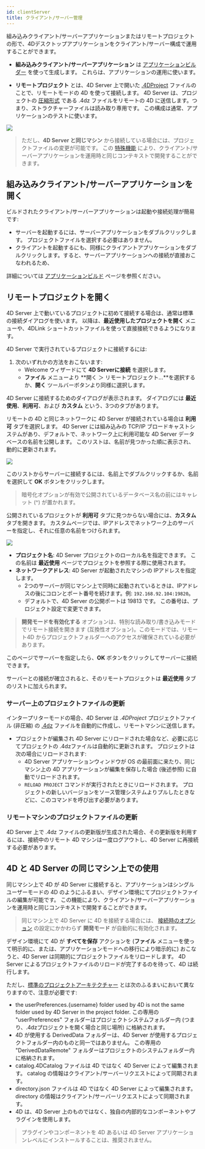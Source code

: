 ```yaml
---
id: clientServer
title: クライアント/サーバー管理
---
```



組み込みクライアント/サーバーアプリケーションまたはリモートプロジェクトの形で、4Dデスクトップアプリケーションをクライアント/サーバー構成で運用することができます。

- **組み込みクライアント/サーバーアプリケーション** は [アプリケーションビルダー](building.md#クライアントサーバーページ) を使って生成します。 これらは、アプリケーションの運用に使います。

- **リモートプロジェクト** とは、4D Server 上で開いた [.4DProject](Project/architecture.md) ファイルのことで、リモートモードの 4D を使って接続します。 4D Server は、プロジェクトの [圧縮形式](building.md#コンパイル済みストラクチャーをビルド) である .4dz ファイルをリモートの 4D に送信します。つまり、ストラクチャーファイルは読み取り専用です。 この構成は通常、アプリケーションのテストに使います。

![](../assets/en/getStart/localremote.png)

> ただし、**4D Server と同じマシン** から接続している場合には、プロジェクトファイルの変更が可能です。 この [特殊機能](#4d-と-4d-server-の同じマシン上での使用) により、クライアント/サーバーアプリケーションを運用時と同じコンテキストで開発することができます。

## 組み込みクライアント/サーバーアプリケーションを開く

ビルドされたクライアント/サーバーアプリケーションは起動や接続処理が簡易です:

- サーバーを起動するには、サーバーアプリケーションをダブルクリックします。 プロジェクトファイルを選択する必要はありません。
- クライアントを起動するにも、同様にクライアントアプリケーションをダブルクリックします。すると、サーバーアプリケーションへの接続が直接おこなわれるため、

詳細については [アプリケーションビルド](building.md#クライアント/サーバーアプリケーションとは) ページを参照ください。

## リモートプロジェクトを開く

4D Server 上で動いているプロジェクトに初めて接続する場合は、通常は標準の接続ダイアログを使います。 以降は、**最近使用したプロジェクトを開く** メニューや、4DLink ショートカットファイルを使って直接接続できるようになります。

4D Server で実行されているプロジェクトに接続するには:

1. 次のいずれかの方法をおこないます:
   - Welcome ウィザードにて **4D Serverに接続** を選択します。
   - **ファイル** メニューより **開く ＞ リモートプロジェクト...**を選択するか、**開く** ツールバーボタンより同様に選択します。

4D Server に接続するためのダイアログが表示されます。 ダイアログには **最近使用**、**利用可**、および **カスタム** という、3つのタブがあります。

リモートの 4D と同じネットワークに 4D Server が接続されている場合は **利用可** タブを選択します。 4D Server には組み込みの TCP/IP ブロードキャストシステムがあり、デフォルトで、ネットワーク上に利用可能な 4D Server データベースの名前を公開します。 このリストは、名前が見つかった順に表示され、動的に更新されます。

![](../assets/en/getStart/serverConnect.png)

このリストからサーバーに接続するには、名前上でダブルクリックするか、名前を選択して **OK** ボタンをクリックします。

> 暗号化オプションが有効で公開されているデータベース名の前にはキャレット (^) が置かれます。

公開されているプロジェクトが **利用可** タブに見つからない場合には、**カスタム** タブを開きます。 カスタムページでは、IPアドレスでネットワーク上のサーバーを指定し、それに任意の名前をつけられます。

![](../assets/en/Desktop/serverConnect2.png)

- **プロジェクト名**: 4D Server プロジェクトのローカル名を指定できます。 この名前は **最近使用** ページでプロジェクトを参照する際に使用されます。
- **ネットワークアドレス**: 4D Server が起動されたマシンの IPアドレスを指定します。
  - 2つのサーバーが同じマシン上で同時に起動されているときは、IPアドレスの後にコロンとポート番号を続けます。例: `192.168.92.104:19820`。
  - デフォルトで、4D Server の公開ポートは 19813 です。 この番号は、プロジェクト設定で変更できます。

> **開発モードを有効化する** オプションは、特別な読み取り/書き込みモードでリモート接続を開きます (互換性オプション)。このモードでは、リモート4D からプロジェクトフォルダーへのアクセスが確保されている必要があります。

このページでサーバーを指定したら、**OK** ボタンをクリックしてサーバーに接続できます。

サーバーとの接続が確立されると、そのリモートプロジェクトは **最近使用** タブのリストに加えられます。

### サーバー上のプロジェクトファイルの更新

インタープリターモードの場合、4D Server は *.4DProject* プロジェクトファイル (非圧縮) の [.4dz](building.md#コンパイル済みストラクチャーをビルド) ファイルを自動的に作成し、リモートマシンに送信します。

- プロジェクトが編集され 4D Server にリロードされた場合など、必要に応じてプロジェクトの .4dzファイルは自動的に更新されます。 プロジェクトは次の場合にリロードされます:
  - 4D Server アプリケーションウィンドウが OS の最前面に来たり、同じマシン上の 4D アプリケーションが編集を保存した場合 (後述参照) に自動でリロードされます。
  - `RELOAD PROJECT` コマンドが実行されたときにリロードされます。 プロジェクトの新しいバージョンをソース管理システムよりプルしたときなどに、このコマンドを呼び出す必要があります。

### リモートマシンのプロジェクトファイルの更新

4D Server 上で .4dz ファイルの更新版が生成された場合、その更新版を利用するには、接続中のリモート 4D マシンは一度ログアウトし、4D Server に再接続する必要があります。

## 4D と 4D Server の同じマシン上での使用

同じマシン上で 4D が 4D Server に接続すると、アプリケーションはシングルユーザーモードの 4D のようにふるまい、デザイン環境にてプロジェクトファイルの編集が可能です。 この機能により、クライアント/サーバーアプリケーションを運用時と同じコンテキストで開発することができます。

> 同じマシン上で 4D Server に 4D を接続する場合には、 [接続時のオプション](#リモートプロジェクトを開く) の設定にかかわらず **開発モード** が自動的に有効化されます。

デザイン環境にて 4D が **すべてを保存** アクションを (**ファイル** メニューを使って明示的に、または、アプリケーションモードへの移行により暗示的に) おこなうと、4D Server は同期的にプロジェクトファイルをリロードします。 4D Server によるプロジェクトファイルのリロードが完了するのを待って、4D は続行します。

ただし、[標準のプロジェクトアーキテクチャー](Project/architecture.md) とは次のふるまいにおいて異なりますので、注意が必要です:

- the userPreferences.\{username\} folder used by 4D is not the same folder used by 4D Server in the project folder. この専用の "userPreferences" フォルダーはプロジェクトシステムフォルダー内 (つまり、.4dzプロジェクトを開く場合と同じ場所) に格納されます。
- 4D が使用する DerivedData フォルダーは、4D Server が使用するプロジェクトフォルダー内のものと同一ではありません。 この専用の "DerivedDataRemote" フォルダーはプロジェクトのシステムフォルダー内に格納されます。
- catalog.4DCatalog ファイルは 4D ではなく 4D Server によって編集されます。 catalog の情報はクライアント/サーバーリクエストによって同期されます。
- directory.json ファイルは 4D ではなく 4D Server によって編集されます。 directory の情報はクライアント/サーバーリクエストによって同期されます。
- 4D は、4D Server 上のものではなく、独自の内部的なコンポーネントやプラグインを使用します。

> プラグインやコンポーネントを 4D あるいは 4D Server アプリケーションレベルにインストールすることは、推奨されません。
